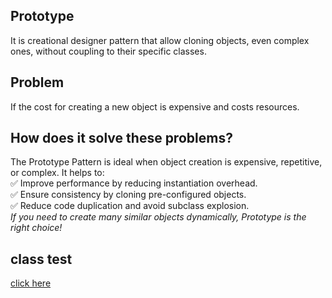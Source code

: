 ## Prototype
It is creational designer pattern that allow cloning objects, even complex ones, 
without coupling to their specific classes.

## Problem
If the cost for creating a new object is expensive  and costs resources.

## How does it solve these problems?
The Prototype Pattern is ideal when object creation is expensive, repetitive, or complex. It helps to:  
✅ Improve performance by reducing instantiation overhead.  
✅ Ensure consistency by cloning pre-configured objects.  
✅ Reduce code duplication and avoid subclass explosion.  
*If you need to create many similar objects dynamically, Prototype is the right choice!*

## class test
[click here](../../../../../../../src/test/java/com/andeerlb/gof/prototype/PrototypeTest.java)